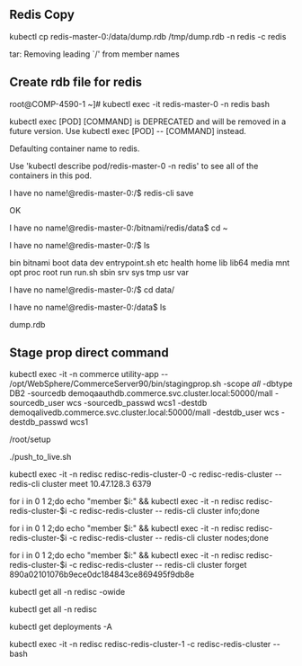 ## Redis Copy

kubectl cp redis-master-0:/data/dump.rdb /tmp/dump.rdb -n redis -c redis 

tar: Removing leading `/' from member names 

## Create rdb file for redis 

root@COMP-4590-1 ~]# kubectl exec -it redis-master-0 -n redis bash 

kubectl exec [POD] [COMMAND] is DEPRECATED and will be removed in a future version. Use kubectl exec [POD] -- [COMMAND] instead. 

Defaulting container name to redis. 

Use 'kubectl describe pod/redis-master-0 -n redis' to see all of the containers in this pod. 

I have no name!@redis-master-0:/$ redis-cli save 

OK 

I have no name!@redis-master-0:/bitnami/redis/data$ cd ~ 

I have no name!@redis-master-0:/$ ls 

bin  bitnami  boot  data  dev  entrypoint.sh  etc  health  home  lib  lib64  media  mnt  opt  proc  root  run  run.sh  sbin  srv  sys  tmp  usr  var 

I have no name!@redis-master-0:/$ cd data/ 

I have no name!@redis-master-0:/data$ ls 

dump.rdb 

## Stage prop direct command
kubectl exec -it -n commerce utility-app -- /opt/WebSphere/CommerceServer90/bin/stagingprop.sh -scope _all_ -dbtype DB2 -sourcedb demoqaauthdb.commerce.svc.cluster.local:50000/mall -sourcedb_user wcs -sourcedb_passwd wcs1 -destdb demoqalivedb.commerce.svc.cluster.local:50000/mall -destdb_user wcs -destdb_passwd wcs1 

/root/setup 

./push_to_live.sh 


kubectl exec -it -n redisc redisc-redis-cluster-0 -c redisc-redis-cluster -- redis-cli cluster meet 10.47.128.3 6379          

 

for i in 0 1 2;do echo "member $i:" && kubectl exec -it -n redisc redisc-redis-cluster-$i -c redisc-redis-cluster -- redis-cli cluster info;done 

for i in 0 1 2;do echo "member $i:" && kubectl exec -it -n redisc redisc-redis-cluster-$i -c redisc-redis-cluster -- redis-cli cluster nodes;done 

 

 

for i in 0 1 2;do echo "member $i:" && kubectl exec -it -n redisc redisc-redis-cluster-$i -c redisc-redis-cluster -- redis-cli cluster forget 890a02101076b9ece0dc184843ce869495f9db8e 

 

kubectl get all -n redisc -owide 

 

kubectl get all -n redisc 

 

kubectl get deployments -A 

 

kubectl exec -it -n redisc redisc-redis-cluster-1 -c redisc-redis-cluster -- bash  

 

 
